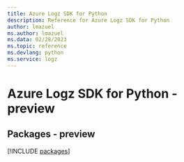 ```yaml
---
title: Azure Logz SDK for Python
description: Reference for Azure Logz SDK for Python
author: lmazuel
ms.author: lmazuel
ms.data: 02/28/2023
ms.topic: reference
ms.devlang: python
ms.service: logz
---
```

# Azure Logz SDK for Python - preview
## Packages - preview
[!INCLUDE [packages](logz-index.md)]